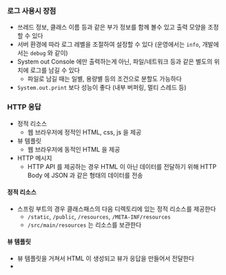 ### 로그 사용시 장점

* 쓰레드 정보, 클래스 이름 등과 같은 부가 정보를 함께 볼수 있고 출력 모양을 조정할 수 있다
* 서버 환경에 따라 로그 레벨을 조절하여 설정할 수 있다 (운영에서는 `info`, 개발에서는 `debug` 와 같이)
* System out Console 에만 출력하는게 아닌, 파일/네트워크 등과 같은 별도의 위치에 로그를 남길 수 있다
    * 파일로 남길 때는 일별, 용량별 등의 조건으로 분할도 가능하다
* `System.out.print` 보다 성능이 좋다 (내부 버퍼링, 멀티 스레드 등)

### HTTP 응답

* 정적 리소스
    * 웹 브라우저에 정적인 HTML, css, js 을 제공
* 뷰 템플릿
    * 웹 브라우저에 동적인 HTML 을 제공
* HTTP 메시지
    * HTTP API 를 제공하는 경우 HTML 이 아닌 데이터를 전달하기 위해 HTTP Body 에 JSON 과 같은 형태의 데이터를 전송
  
#### 정적 리소스

* 스프링 부트의 경우 클래스패스의 다음 디렉토리에 있는 정적 리소스를 제공한다
    * `/static`, `/public`, `/resources`, `/META-INF/resources`
    * `/src/main/resources` 는 리소스를 보관한다 

#### 뷰 템플릿

* 뷰 템플릿을 거쳐서 HTML 이 생성되고 뷰가 응답을 만들어서 전달한다
* 
